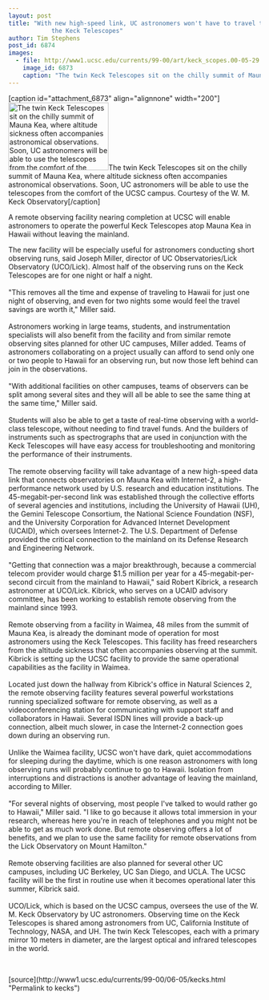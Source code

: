 ```yaml
---
layout: post
title: "With new high-speed link, UC astronomers won't have to travel to Hawaii to use
			the Keck Telescopes"
author: Tim Stephens
post_id: 6874
images:
  - file: http://www1.ucsc.edu/currents/99-00/art/keck_scopes.00-05-29.200.jpg
    image_id: 6873
    caption: "The twin Keck Telescopes sit on the chilly summit of Mauna Kea, where altitude sickness often accompanies astronomical observations. Soon, UC astronomers will be able to use the telescopes from the comfort of the UCSC campus. Courtesy of the W. M. Keck Observatory"
---
```


[caption id="attachment_6873" align="alignnone" width="200"]<a href="http://localhost/mysite/wp-content/uploads/2000/05/keck_scopes.00-05-29.200.jpg"><img class="size-full wp-image-6873" src="http://localhost/mysite/wp-content/uploads/2000/05/keck_scopes.00-05-29.200.jpg" alt="The twin Keck Telescopes sit on the chilly summit of Mauna Kea, where altitude sickness often accompanies astronomical observations. Soon, UC astronomers will be able to use the telescopes from the comfort of the UCSC campus. Courtesy of the W. M. Keck Observatory" width="200" height="135" /></a>The twin Keck Telescopes sit on the chilly summit of Mauna Kea, where altitude sickness often accompanies astronomical observations. Soon, UC astronomers will be able to use the telescopes from the comfort of the UCSC campus. Courtesy of the W. M. Keck Observatory[/caption]
<p>
  A remote observing facility nearing completion at UCSC will enable astronomers to operate the powerful Keck Telescopes atop Mauna Kea in Hawaii without leaving the mainland.
</p>The new facility will be especially useful for astronomers conducting short observing runs, said Joseph Miller, director of UC Observatories/Lick Observatory (UCO/Lick). Almost half of the observing runs on the Keck Telescopes are for one night or half a night.<br>
<br>
"This removes all the time and expense of traveling to Hawaii for just one night of observing, and even for two nights some would feel the travel savings are worth it," Miller said.<br>
<br>
Astronomers working in large teams, students, and instrumentation specialists will also benefit from the facility and from similar remote observing sites planned for other UC campuses, Miller added. Teams of astronomers collaborating on a project usually can afford to send only one or two people to Hawaii for an observing run, but now those left behind can join in the observations.<br>
<br>
"With additional facilities on other campuses, teams of observers can be split among several sites and they will all be able to see the same thing at the same time," Miller said.<br>
<br>
Students will also be able to get a taste of real-time observing with a world-class telescope, without needing to find travel funds. And the builders of instruments such as spectrographs that are used in conjunction with the Keck Telescopes will have easy access for troubleshooting and monitoring the performance of their instruments.<br>
<br>
The remote observing facility will take advantage of a new high-speed data link that connects observatories on Mauna Kea with Internet-2, a high-performance network used by U.S. research and education institutions. The 45-megabit-per-second link was established through the collective efforts of several agencies and institutions, including the University of Hawaii (UH), the Gemini Telescope Consortium, the National Science Foundation (NSF), and the University Corporation for Advanced Internet Development (UCAID), which oversees Internet-2. The U.S. Department of Defense provided the critical connection to the mainland on its Defense Research and Engineering Network.<br>
<br>
"Getting that connection was a major breakthrough, because a commercial telecom provider would charge $1.5 million per year for a 45-megabit-per-second circuit from the mainland to Hawaii," said Robert Kibrick, a research astronomer at UCO/Lick. Kibrick, who serves on a UCAID advisory committee, has been working to establish remote observing from the mainland since 1993.<br>
<br>
Remote observing from a facility in Waimea, 48 miles from the summit of Mauna Kea, is already the dominant mode of operation for most astronomers using the Keck Telescopes. This facility has freed researchers from the altitude sickness that often accompanies observing at the summit. Kibrick is setting up the UCSC facility to provide the same operational capabilities as the facility in Waimea.<br>
<br>
Located just down the hallway from Kibrick's office in Natural Sciences 2, the remote observing facility features several powerful workstations running specialized software for remote observing, as well as a videoconferencing station for communicating with support staff and collaborators in Hawaii. Several ISDN lines will provide a back-up connection, albeit much slower, in case the Internet-2 connection goes down during an observing run.<br>
<br>
Unlike the Waimea facility, UCSC won't have dark, quiet accommodations for sleeping during the daytime, which is one reason astronomers with long observing runs will probably continue to go to Hawaii. Isolation from interruptions and distractions is another advantage of leaving the mainland, according to Miller.<br>
<br>
"For several nights of observing, most people I've talked to would rather go to Hawaii," Miller said. "I like to go because it allows total immersion in your research, whereas here you're in reach of telephones and you might not be able to get as much work done. But remote observing offers a lot of benefits, and we plan to use the same facility for remote observations from the Lick Observatory on Mount Hamilton."<br>
<br>
Remote observing facilities are also planned for several other UC campuses, including UC Berkeley, UC San Diego, and UCLA. The UCSC facility will be the first in routine use when it becomes operational later this summer, Kibrick said.<br>
<br>
UCO/Lick, which is based on the UCSC campus, oversees the use of the W. M. Keck Observatory by UC astronomers. Observing time on the Keck Telescopes is shared among astronomers from UC, California Institute of Technology, NASA, and UH. The twin Keck Telescopes, each with a primary mirror 10 meters in diameter, are the largest optical and infrared telescopes in the world.
<p>
  <br>

</p>
[source](http://www1.ucsc.edu/currents/99-00/06-05/kecks.html "Permalink to kecks")
